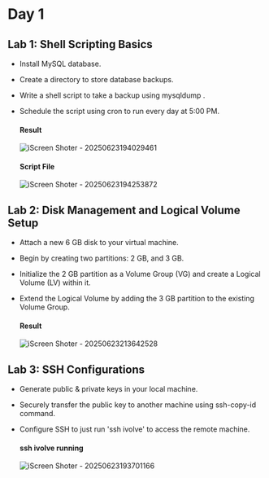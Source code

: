 # Day 1
## Lab 1: Shell Scripting Basics
- Install MySQL database.
- Create a directory to store database backups.
- Write a shell script to take a backup using mysqldump .
- Schedule the script using cron to run every day at 5:00 PM.

  #### Result
  ![iScreen Shoter - 20250623194029461](https://github.com/user-attachments/assets/263f9f03-a61e-4ada-98ea-f469436c15ad)

  #### Script File
  ![iScreen Shoter - 20250623194253872](https://github.com/user-attachments/assets/10924d4c-3b20-402d-801c-7222cf5d64e7)

## Lab 2: Disk Management and Logical Volume Setup
- Attach a new 6 GB disk to your virtual machine.
- Begin by creating two partitions: 2 GB, and 3 GB.
- Initialize the 2 GB partition as a Volume Group (VG) and create a Logical Volume (LV) within it.
- Extend the Logical Volume by adding the 3 GB partition to the existing Volume Group.

  #### Result
  ![iScreen Shoter - 20250623213642528](https://github.com/user-attachments/assets/0e3a3674-7658-49d0-9638-9e9e17bc55ed)


 ## Lab 3: SSH Configurations
 - Generate public & private keys in your local machine.
 - Securely transfer the public key to another machine using ssh-copy-id command.
 - Configure SSH to just run 'ssh ivolve' to access the remote machine.

   #### ssh ivolve running
   ![iScreen Shoter - 20250623193701166](https://github.com/user-attachments/assets/051f0ca0-46bb-4449-9db7-c5d2e8adedcc)

  
